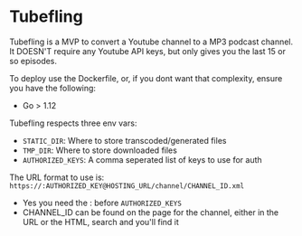 # Tubefling
Tubefling is a MVP to convert a Youtube channel to a MP3 podcast channel.
It DOESN'T require any Youtube API keys, but only gives you the last 15 or so episodes.

To deploy use the Dockerfile, or, if you dont want that complexity, ensure you have the following:
* Go > 1.12

Tubefling respects three env vars:
* `STATIC_DIR`: Where to store transcoded/generated files
* `TMP_DIR`: Where to store downloaded files
* `AUTHORIZED_KEYS`: A comma seperated list of keys to use for auth

The URL format to use is: `https://:AUTHORIZED_KEY@HOSTING_URL/channel/CHANNEL_ID.xml`
* Yes you need the : before `AUTHORIZED_KEYS`
* CHANNEL_ID can be found on the page for the channel, either in the URL or the HTML, search and you'll find it
